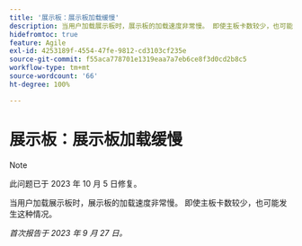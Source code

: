 ```yaml
---
title: '展示板：展示板加载缓慢'
description: 当用户加载展示板时，展示板的加载速度非常慢。 即使主板卡数较少，也可能发生这种情况。
hidefromtoc: true
feature: Agile
exl-id: 4253189f-4554-47fe-9812-cd3103cf235e
source-git-commit: f55aca778701e1319eaa7a7eb6ce8f3d0cd2b8c5
workflow-type: tm+mt
source-wordcount: '66'
ht-degree: 100%

---
```


# 展示板：展示板加载缓慢

>[!NOTE]
>
>此问题已于 2023 年 10 月 5 日修复。

当用户加载展示板时，展示板的加载速度非常慢。 即使主板卡数较少，也可能发生这种情况。

_首次报告于 2023 年 9 月 27 日。_
